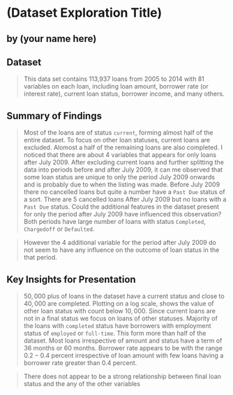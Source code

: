 # (Dataset Exploration Title)
## by (your name here)


## Dataset

> This data set contains 113,937 loans from 2005 to 2014 with 81 variables on each loan, including loan amount, borrower rate (or interest rate), current loan status, borrower income, and many others.


## Summary of Findings

> Most of the loans are of status `current`, forming almost half of the entire dataset. To focus on other loan statuses, current loans are excluded. Alomost a half of the remaining loans are also completed. I noticed that there are about 4 variables that appears for only loans after July 2009. After excluding current loans and further splitting the data into periods before and after July 2009, it can me observed that some loan status are unique to only the period July 2009 onwards and is probably due to when the listing was made.
Before July 2009 there no cancelled loans but quite a number have a `Past Due` status of a sort.  There are $5$ cancelled loans After July 2009 but no loans with a `Past Due` status. Could the additional features in the dataset present for only the period after July 2009 have influenced this observation? Both periods have large number of loans with status `Completed`, `Chargedoff` or `Defaulted`.

> However the 4 additional variable for the period after July 2009 do not seem to have any influence on the outcome of loan status in the that period.

## Key Insights for Presentation

>  $50,000$ plus of loans in the dataset have a current status and close to $40,000$ are completed. Plotting on a log scale, shows the value of other loan status with count below $10,000$. Since current loans are not in a final status we focus on loans of other statuses. Majority of the loans with `completed` status have borrowers with employment status of `employed` or `full-time`. This form more than half of the dataset. Most loans irrespective of amount and status have a term of $36$ months or $60$ months. Borrower rate appears to be with the range $0.2 -0.4$ percent irrespective of loan amount with few loans having a borrower rate greater than $0.4$ percent.

> There does not appear to be a strong relationship between final loan status and the any of the other variables
